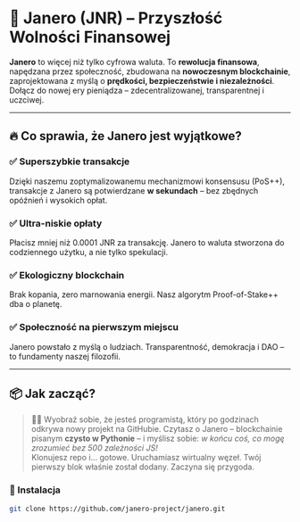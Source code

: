 # 🚀 Janero (JNR) – Przyszłość Wolności Finansowej

**Janero** to więcej niż tylko cyfrowa waluta. To **rewolucja finansowa**, napędzana przez społeczność, zbudowana na **nowoczesnym blockchainie**, zaprojektowana z myślą o **prędkości, bezpieczeństwie i niezależności**.  
Dołącz do nowej ery pieniądza – zdecentralizowanej, transparentnej i uczciwej.

---

## 🔥 Co sprawia, że Janero jest wyjątkowe?

### ✅ Superszybkie transakcje
Dzięki naszemu zoptymalizowanemu mechanizmowi konsensusu (PoS++), transakcje z Janero są potwierdzane **w sekundach** – bez zbędnych opóźnień i wysokich opłat.

### ✅ Ultra-niskie opłaty
Płacisz mniej niż 0.0001 JNR za transakcję. Janero to waluta stworzona do codziennego użytku, a nie tylko spekulacji.

### ✅ Ekologiczny blockchain
Brak kopania, zero marnowania energii. Nasz algorytm Proof-of-Stake++ dba o planetę.

### ✅ Społeczność na pierwszym miejscu
Janero powstało z myślą o ludziach. Transparentność, demokracja i DAO – to fundamenty naszej filozofii.

---

## 📦 Jak zacząć?

> 🧑‍💻 Wyobraź sobie, że jesteś programistą, który po godzinach odkrywa nowy projekt na GitHubie. Czytasz o Janero – blockchainie pisanym **czysto w Pythonie** – i myślisz sobie: *w końcu coś, co mogę zrozumieć bez 500 zależności JS!*  
> Klonujesz repo i... gotowe. Uruchamiasz wirtualny węzeł. Twój pierwszy blok właśnie został dodany. Zaczyna się przygoda.

### 🔧 Instalacja

```bash
git clone https://github.com/janero-project/janero.git
